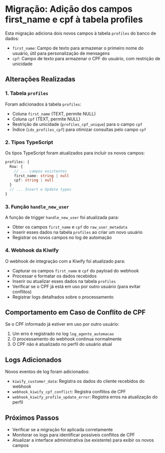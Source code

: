 # Migração: Adição dos campos first_name e cpf à tabela profiles

Esta migração adiciona dois novos campos à tabela `profiles` do banco de dados:

- `first_name`: Campo de texto para armazenar o primeiro nome do usuário, útil para personalização de mensagens
- `cpf`: Campo de texto para armazenar o CPF do usuário, com restrição de unicidade

## Alterações Realizadas

### 1. Tabela `profiles`

Foram adicionados à tabela `profiles`:
- Coluna `first_name` (TEXT, permite NULL)
- Coluna `cpf` (TEXT, permite NULL)
- Restrição de unicidade (`profiles_cpf_unique`) para o campo `cpf`
- Índice (`idx_profiles_cpf`) para otimizar consultas pelo campo `cpf`

### 2. Tipos TypeScript

Os tipos TypeScript foram atualizados para incluir os novos campos:

```typescript
profiles: {
  Row: {
    // ... campos existentes
    first_name: string | null
    cpf: string | null
  }
  // ... Insert e Update types
}
```

### 3. Função `handle_new_user`

A função de trigger `handle_new_user` foi atualizada para:
- Obter os campos `first_name` e `cpf` do `raw_user_metadata`
- Inserir esses dados na tabela `profiles` ao criar um novo usuário
- Registrar os novos campos no log de automação

### 4. Webhook da Kiwify

O webhook de integração com a Kiwify foi atualizado para:
- Capturar os campos `first_name` e `cpf` do payload do webhook
- Processar e formatar os dados recebidos
- Inserir ou atualizar esses dados na tabela `profiles`
- Verificar se o CPF já está em uso por outro usuário (para evitar conflitos)
- Registrar logs detalhados sobre o processamento

## Comportamento em Caso de Conflito de CPF

Se o CPF informado já estiver em uso por outro usuário:
1. Um erro é registrado no log `log_agente_automacao`
2. O processamento do webhook continua normalmente
3. O CPF não é atualizado no perfil do usuário atual

## Logs Adicionados

Novos eventos de log foram adicionados:
- `kiwify_customer_data`: Registra os dados do cliente recebidos do webhook
- `webhook_kiwify_cpf_conflict`: Registra conflitos de CPF
- `webhook_kiwify_profile_update_error`: Registra erros na atualização do perfil

## Próximos Passos

- Verificar se a migração foi aplicada corretamente
- Monitorar os logs para identificar possíveis conflitos de CPF
- Atualizar a interface administrativa (se existente) para exibir os novos campos 